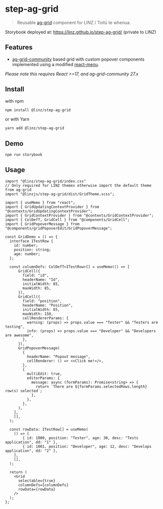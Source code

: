 # step-ag-grid

> Reusable [ag-grid](https://www.ag-grid.com/) component for LINZ / Toitū te whenua.

Storybook deployed at: https://linz.github.io/step-ag-grid/ (private to LINZ)

## Features

- [ag-grid-community](https://www.npmjs.com/package/ag-grid-community) based grid with custom popover components
implemented using a modified [react-menu](https://www.npmjs.com/package/@szhsin/react-menu).

_Please note this requires React >=17, and ag-grid-community 27.x_

## Install

with npm

```bash
npm install @linz/step-ag-grid
```

or with Yarn

```bash
yarn add @linz/step-ag-grid
```

## Demo

```bash
npm run storybook
```

## Usage

```tsx
import "@linz/step-ag-grid/index.css"
// Only required for LINZ themes otherwise import the default theme from ag-grid
import "@linzjs/step-ag-grid/dist/GridTheme.scss";

import { useMemo } from "react";
import { GridUpdatingContextProvider } from "@contexts/GridUpdatingContextProvider";
import { GridContextProvider } from "@contexts/GridContextProvider";
import { ColDefT, GridCell } from "@components/GridCell";
import { GridPopoverMessage } from "@components/gridPopoverEdit/GridPopoverMessage";

const GridDemo = () => {
  interface ITestRow {
    id: number;
    position: string;
    age: number;
  };
  
  const columnDefs: ColDefT<ITestRow>[] = useMemo(() => [
      GridCell({
        field: "id",
        headerName: "Id",
        initialWidth: 65,
        maxWidth: 85,
      }),
      GridCell({
        field: "position",
        headerName: "Position",
        initialWidth: 65,
        maxWidth: 150,
        cellRendererParams: {
          warning: (props) => props.value === "Tester" && "Testers are testing",
          info: (props) => props.value === "Developer" && "Developers are awesome",
        },
      }),
      GridPopoverMessage(
        {
          headerName: "Popout message",
          cellRenderer: () => <>Click me!</>,
        },
        {
          multiEdit: true,
          editorParams: {
            message: async (formParams): Promise<string> => {
              return `There are ${formParams.selectedRows.length} row(s) selected`;
            },
          },
        },
      ),
    ],
    [],
  );

  const rowData: ITestRow[] = useMemo(
    () => [
        { id: 1000, position: "Tester", age: 30, desc: "Tests application", dd: "1" },
        { id: 1001, position: "Developer", age: 12, desc: "Develops application", dd: "2" },
    ],
    [],
  );

  return (
    <Grid
      selectable={true}
      columnDefs={columnDefs}
      rowData={rowData}
    />
  );
};
```
